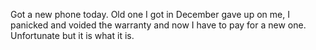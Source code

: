 Got a new phone today. Old one I got in December gave up on me, I panicked and voided the warranty and now I have to pay for a new one. Unfortunate but it is what it is.